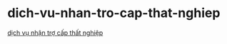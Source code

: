 # dich-vu-nhan-tro-cap-that-nghiep
<a href="http://aztax.com.vn/dich-vu-nhan-tro-cap-that-nghiep/">dịch vụ nhận trợ cấp thất nghiệp</a>

